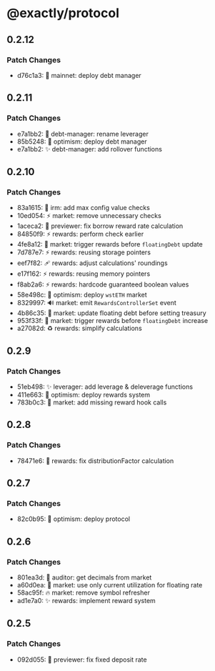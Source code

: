 # @exactly/protocol

## 0.2.12

### Patch Changes

- d76c1a3: 🚀 mainnet: deploy debt manager

## 0.2.11

### Patch Changes

- e7a1bb2: 🚚 debt-manager: rename leverager
- 85b5248: 🚀 optimism: deploy debt manager
- e7a1bb2: ✨ debt-manager: add rollover functions

## 0.2.10

### Patch Changes

- 83a1615: 🦺 irm: add max config value checks
- 10ed054: ⚡️ market: remove unnecessary checks
- 1aceca2: 🐛 previewer: fix borrow reward rate calculation
- 84850f9: ⚡️ rewards: perform check earlier
- 4fe8a12: 🎨 market: trigger rewards before `floatingDebt` update
- 7d787e7: ⚡️ rewards: reusing storage pointers
- eef7f82: 🩹 rewards: adjust calculations' roundings
- e17f162: ⚡️ rewards: reusing memory pointers
- f8ab2a6: ⚡️ rewards: hardcode guaranteed boolean values
- 58e498c: 🚀 optimism: deploy `wstETH` market
- 8329997: 🔊 market: emit `RewardsControllerSet` event
- 4b86c35: 👔 market: update floating debt before setting treasury
- 953f33f: 🐛 market: trigger rewards before `floatingDebt` increase
- a27082d: ♻️ rewards: simplify calculations

## 0.2.9

### Patch Changes

- 51eb498: ✨ leverager: add leverage & deleverage functions
- 411e663: 🚀 optimism: deploy rewards system
- 783b0c3: 🐛 market: add missing reward hook calls

## 0.2.8

### Patch Changes

- 78471e6: 🐛 rewards: fix distributionFactor calculation

## 0.2.7

### Patch Changes

- 82c0b95: 🚀 optimism: deploy protocol

## 0.2.6

### Patch Changes

- 801ea3d: 🦺 auditor: get decimals from market
- a60d0ea: 👔 market: use only current utilization for floating rate
- 58ac95f: 🔥 market: remove symbol refresher
- ad1e7a0: ✨ rewards: implement reward system

## 0.2.5

### Patch Changes

- 092d055: 🐛 previewer: fix fixed deposit rate
